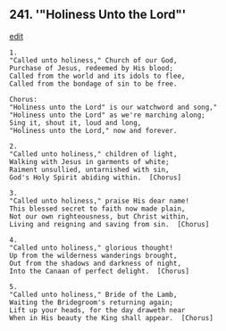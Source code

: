 
## 241.  '"Holiness Unto the Lord"'
[edit](https://docs.google.com/document/d/1rg8A78hwI00cSZp9ZMLNvPjLDqGwGfNd/edit?mode=html)



    1.
    "Called unto holiness," Church of our God,
    Purchase of Jesus, redeemed by His blood;
    Called from the world and its idols to flee,
    Called from the bondage of sin to be free.

    Chorus:
    "Holiness unto the Lord" is our watchword and song,"
    "Holiness unto the Lord" as we're marching along;
    Sing it, shout it, loud and long,
    "Holiness unto the Lord," now and forever.

    2.
    "Called unto holiness," children of light,
    Walking with Jesus in garments of white;
    Raiment unsullied, untarnished with sin,
    God's Holy Spirit abiding within.  [Chorus]

    3.
    "Called unto holiness," praise His dear name!
    This blessed secret to faith now made plain,
    Not our own righteousness, but Christ within,
    Living and reigning and saving from sin.  [Chorus]

    4.
    "Called unto holiness," glorious thought!
    Up from the wilderness wanderings brought,
    Out from the shadows and darkness of night,
    Into the Canaan of perfect delight.  [Chorus]

    5.
    "Called unto holiness," Bride of the Lamb,
    Waiting the Bridegroom's returning again;
    Lift up your heads, for the day draweth near
    When in His beauty the King shall appear.  [Chorus]

